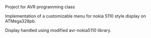 Project for AVR programming class

Implementation of a customizable menu for nokia 5110 style display on ATMega328pb.

Display handled using modified avr-nokia5110 library.
